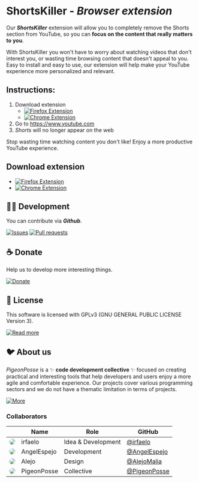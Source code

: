 <!--

██████╗ ██╗ ██████╗ ███████╗ ██████╗ ███╗   ██╗   
██╔══██╗██║██╔════╝ ██╔════╝██╔═══██╗████╗  ██║   
██████╔╝██║██║  ███╗█████╗  ██║   ██║██╔██╗ ██║   
██╔═══╝ ██║██║   ██║██╔══╝  ██║   ██║██║╚██╗██║   
██║     ██║╚██████╔╝███████╗╚██████╔╝██║ ╚████║   
╚═╝     ╚═╝ ╚═════╝ ╚══════╝ ╚═════╝ ╚═╝  ╚═══╝   
                                                  
██████╗  ██████╗ ███████╗███████╗███████╗         
██╔══██╗██╔═══██╗██╔════╝██╔════╝██╔════╝         
██████╔╝██║   ██║███████╗███████╗█████╗           
██╔═══╝ ██║   ██║╚════██║╚════██║██╔══╝           
██║     ╚██████╔╝███████║███████║███████╗         
╚═╝      ╚═════╝ ╚══════╝╚══════╝╚══════╝         
                                                                                                    
                                                  
█████╗█████╗█████╗█████╗█████╗█████╗█████╗█████╗  
╚════╝╚════╝╚════╝╚════╝╚════╝╚════╝╚════╝╚════╝                                                   
                                                  
                                                  
███████╗██╗  ██╗ ██████╗ ██████╗ ████████╗███████╗
██╔════╝██║  ██║██╔═══██╗██╔══██╗╚══██╔══╝██╔════╝
███████╗███████║██║   ██║██████╔╝   ██║   ███████╗
╚════██║██╔══██║██║   ██║██╔══██╗   ██║   ╚════██║
███████║██║  ██║╚██████╔╝██║  ██║   ██║   ███████║
╚══════╝╚═╝  ╚═╝ ╚═════╝ ╚═╝  ╚═╝   ╚═╝   ╚══════╝
                                                  
██╗  ██╗██╗██╗     ██╗     ███████╗██████╗        
██║ ██╔╝██║██║     ██║     ██╔════╝██╔══██╗       
█████╔╝ ██║██║     ██║     █████╗  ██████╔╝       
██╔═██╗ ██║██║     ██║     ██╔══╝  ██╔══██╗       
██║  ██╗██║███████╗███████╗███████╗██║  ██║       
╚═╝  ╚═╝╚═╝╚══════╝╚══════╝╚══════╝╚═╝  ╚═╝       

IDEA BY IRFAELO
CONTRIBUTED BY ANGELO & ALEJO & IRFAELO
DEVELOPED BY PIGEONPOSSE

 -->

# ShortsKiller - _Browser extension_


Our ***ShortsKiller*** extension will allow you to completely remove the Shorts section from YouTube, so you can **focus on the content that really matters to you**.

With ShortsKiller you won't have to worry about watching videos that don't interest you, or wasting time browsing content that doesn't appeal to you. Easy to install and easy to use, our extension will help make your YouTube experience more personalized and relevant.

## Instructions:

1. Download extension
	+ [![Firefox Extension](https://img.shields.io/badge/Firefox-grey?style=flat-square)](https://addons.mozilla.org/es/firefox/addon/shortskiller/)
	+ [![Chrome Extension](https://img.shields.io/badge/Chrome-grey?style=flat-square)](https://chrome.google.com/webstore/detail/shortskiller/khoggafmiibmeihpkpbkllkkdfhmokoj)
2. Go to https://www.youtube.com
3. _Shorts_ will no longer appear on the web

Stop wasting time watching content you don't like! Enjoy a more productive YouTube experience.

## Download extension
- [![Firefox Extension](https://img.shields.io/badge/Firefox-grey?style=flat-square)](https://addons.mozilla.org/es/firefox/addon/shortskiller/)
- [![Chrome Extension](https://img.shields.io/badge/Chrome-grey?style=flat-square)](https://chrome.google.com/webstore/detail/shortskiller/khoggafmiibmeihpkpbkllkkdfhmokoj)

## 👨‍💻 Development

You can contribute via **_Github_**.

[![Issues](https://img.shields.io/badge/Issues-grey?style=flat-square)](https://github.com/pigeonposse/shortskiller/issues)
[![Pull requests](https://img.shields.io/badge/Pulls-grey?style=flat-square)](https://github.com/pigeonposse/shortskiller/pulls)


## ☕ Donate

Help us to develop more interesting things.

[![Donate](https://img.shields.io/badge/Donate-grey?style=flat-square)](https://pigeonposse.com/?popup=donate)


## 📜 License

This software is licensed with GPLv3 (GNU GENERAL PUBLIC LICENSE Version 3).

[![Read more](https://img.shields.io/badge/Read-more-grey?style=flat-square)](https://github.com/pigeonposse/shortskiller/blob/main/LICENSE)

## 🐦 About us

_PigeonPosse_ is a ✨ **code development collective** ✨ focused on creating practical and interesting tools that help developers and users enjoy a more agile and comfortable experience. Our projects cover various programming sectors and we do not have a thematic limitation in terms of projects.

[![More](https://img.shields.io/badge/Read-more-grey?style=flat-square)](https://github.com/PigeonPosse/PigeonPosse)

### Collaborators

|                                                                                    | Name        | Role         | GitHub                                         |
| ---------------------------------------------------------------------------------- | ----------- | ------------ | ---------------------------------------------- |
| <img src="https://github.com/irfaelo.png?size=72" style="border-radius:100%"/> | irfaelo | Idea & Development      | [@irfaelo](https://github.com/irfaelo) |
| <img src="https://github.com/AngelEspejo.png?size=72" style="border-radius:100%"/> | AngelEspejo | Development      | [@AngelEspejo](https://github.com/AngelEspejo) |
| <img src="https://github.com/AlejoMalia.png?size=72" style="border-radius:100%"/> 	 | Alejo      | Design      | [@AlejoMalia](https://github.com/AlejoMalia) |
| <img src="https://github.com/PigeonPosse.png?size=72" style="border-radius:100%"/> | PigeonPosse | Collective	  | [@PigeonPosse](https://github.com/PigeonPosse) |


<br>

